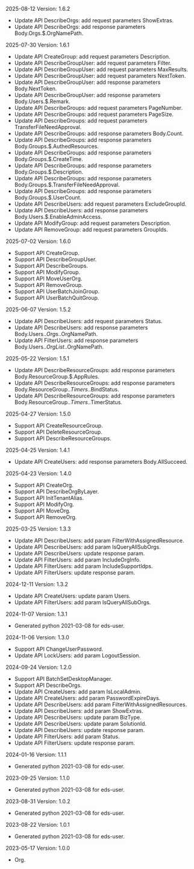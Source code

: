 2025-08-12 Version: 1.6.2
- Update API DescribeOrgs: add request parameters ShowExtras.
- Update API DescribeOrgs: add response parameters Body.Orgs.$.OrgNamePath.


2025-07-30 Version: 1.6.1
- Update API CreateGroup: add request parameters Description.
- Update API DescribeGroupUser: add request parameters Filter.
- Update API DescribeGroupUser: add request parameters MaxResults.
- Update API DescribeGroupUser: add request parameters NextToken.
- Update API DescribeGroupUser: add response parameters Body.NextToken.
- Update API DescribeGroupUser: add response parameters Body.Users.$.Remark.
- Update API DescribeGroups: add request parameters PageNumber.
- Update API DescribeGroups: add request parameters PageSize.
- Update API DescribeGroups: add request parameters TransferFileNeedApproval.
- Update API DescribeGroups: add response parameters Body.Count.
- Update API DescribeGroups: add response parameters Body.Groups.$.AuthedResources.
- Update API DescribeGroups: add response parameters Body.Groups.$.CreateTime.
- Update API DescribeGroups: add response parameters Body.Groups.$.Description.
- Update API DescribeGroups: add response parameters Body.Groups.$.TransferFileNeedApproval.
- Update API DescribeGroups: add response parameters Body.Groups.$.UserCount.
- Update API DescribeUsers: add request parameters ExcludeGroupId.
- Update API DescribeUsers: add response parameters Body.Users.$.EnableAdminAccess.
- Update API ModifyGroup: add request parameters Description.
- Update API RemoveGroup: add request parameters GroupIds.


2025-07-02 Version: 1.6.0
- Support API CreateGroup.
- Support API DescribeGroupUser.
- Support API DescribeGroups.
- Support API ModifyGroup.
- Support API MoveUserOrg.
- Support API RemoveGroup.
- Support API UserBatchJoinGroup.
- Support API UserBatchQuitGroup.


2025-06-07 Version: 1.5.2
- Update API DescribeUsers: add request parameters Status.
- Update API DescribeUsers: add response parameters Body.Users.$.Orgs.$.OrgNamePath.
- Update API FilterUsers: add response parameters Body.Users.$.OrgList.$.OrgNamePath.


2025-05-22 Version: 1.5.1
- Update API DescribeResourceGroups: add response parameters Body.ResourceGroup.$.AppRules.
- Update API DescribeResourceGroups: add response parameters Body.ResourceGroup.$.Timers.$.BindStatus.
- Update API DescribeResourceGroups: add response parameters Body.ResourceGroup.$.Timers.$.TimerStatus.


2025-04-27 Version: 1.5.0
- Support API CreateResourceGroup.
- Support API DeleteResourceGroup.
- Support API DescribeResourceGroups.


2025-04-25 Version: 1.4.1
- Update API CreateUsers: add response parameters Body.AllSucceed.


2025-04-23 Version: 1.4.0
- Support API CreateOrg.
- Support API DescribeOrgByLayer.
- Support API InitTenantAlias.
- Support API ModifyOrg.
- Support API MoveOrg.
- Support API RemoveOrg.


2025-03-25 Version: 1.3.3
- Update API DescribeUsers: add param FilterWithAssignedResource.
- Update API DescribeUsers: add param IsQueryAllSubOrgs.
- Update API DescribeUsers: update response param.
- Update API FilterUsers: add param IncludeOrgInfo.
- Update API FilterUsers: add param IncludeSupportIdps.
- Update API FilterUsers: update response param.


2024-12-11 Version: 1.3.2
- Update API CreateUsers: update param Users.
- Update API FilterUsers: add param IsQueryAllSubOrgs.


2024-11-07 Version: 1.3.1
- Generated python 2021-03-08 for eds-user.

2024-11-06 Version: 1.3.0
- Support API ChangeUserPassword.
- Update API LockUsers: add param LogoutSession.


2024-09-24 Version: 1.2.0
- Support API BatchSetDesktopManager.
- Support API DescribeOrgs.
- Update API CreateUsers: add param IsLocalAdmin.
- Update API CreateUsers: add param PasswordExpireDays.
- Update API DescribeUsers: add param FilterWithAssignedResources.
- Update API DescribeUsers: add param ShowExtras.
- Update API DescribeUsers: update param BizType.
- Update API DescribeUsers: update param SolutionId.
- Update API DescribeUsers: update response param.
- Update API FilterUsers: add param Status.
- Update API FilterUsers: update response param.


2024-01-16 Version: 1.1.1
- Generated python 2021-03-08 for eds-user.

2023-09-25 Version: 1.1.0
- Generated python 2021-03-08 for eds-user.

2023-08-31 Version: 1.0.2
- Generated python 2021-03-08 for eds-user.

2023-08-22 Version: 1.0.1
- Generated python 2021-03-08 for eds-user.

2023-05-17 Version: 1.0.0
- Org.

